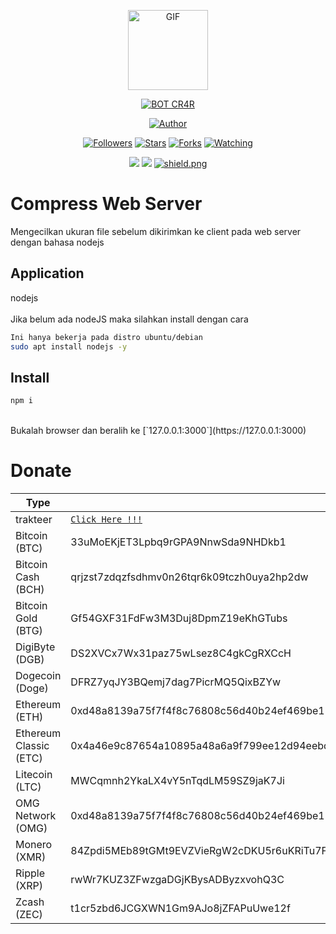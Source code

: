 <p align="center">
<img src="https://media.giphy.com/media/4dM1U76aAQ3dbE6bc3/giphy.gif" alt="GIF" width="128" height="128"/>
</p>
<p align="center">
<a href="#"><img title="BOT CR4R" src="https://img.shields.io/badge/cr4r BOT-green?colorA=%23ff0000&colorB=%23017e40&style=for-the-badge"></a>
</p>
<p align="center">
<a href="https://github.com/cr4r"><img title="Author" src="https://img.shields.io/badge/Author-CR4R-blue.svg?style=for-the-badge&logo=github"></a>
</p>
<p align="center">
<a href="https://github.com/cr4r/followers"><img title="Followers" src="https://img.shields.io/github/followers/cr4r?color=blue&style=flat-circle"></a>
<a href="https://github.com/cr4r/"><img title="Stars" src="https://img.shields.io/github/stars/cr4r/botwat?color=red&style=flat-square"></a>
<a href="https://github.com/cr4r/botwat/network/members"><img title="Forks" src="https://img.shields.io/github/forks/cr4r/botwat?color=blue&style=flat-circle"></a>
<a href="https://github.com/cr4r/botwat/watchers"><img title="Watching" src="https://img.shields.io/github/watchers/cr4r/botwat?label=Watchers&color=blue&style=flat-square"></a>
</p>
<p align="center">
<img src="https://badges.frapsoft.com/os/v1/open-source.svg?v=102)](https://github.com/ellerbrock/open-source-badges/">
<img src="http://hits.dwyl.com/cr4r/botwat.svg"/>
<a href="https://github.com/cr4r"><img src="https://img.shields.io/badge/license-GNU%20GPL%20v3-green?style=flat-square" alt="shield.png"></a>
</p>

# Compress Web Server
Mengecilkan ukuran file sebelum dikirimkan ke client pada web server dengan bahasa nodejs

## Application
nodejs <br> <br>
Jika belum ada nodeJS maka silahkan install dengan cara 
```bash
Ini hanya bekerja pada distro ubuntu/debian
sudo apt install nodejs -y
```

## Install
```bash
npm i
```
<br>
Bukalah browser dan beralih ke [`127.0.0.1:3000`](https://127.0.0.1:3000)

# Donate
| Type                          | To |
| --------------------------------- | ----------- |
| trakteer                 | [`Click Here !!!`](https://trakteer.id/cr4r)
| Bitcoin          (BTC)   | 33uMoEKjET3Lpbq9rGPA9NnwSda9NHDkb1
| Bitcoin Cash     (BCH)   | qrjzst7zdqzfsdhmv0n26tqr6k09tczh0uya2hp2dw
| Bitcoin Gold     (BTG)   | Gf54GXF31FdFw3M3Duj8DpmZ19eKhGTubs
| DigiByte         (DGB)   | DS2XVCx7Wx31paz75wLsez8C4gkCgRXCcH
| Dogecoin         (Doge)  | DFRZ7yqJY3BQemj7dag7PicrMQ5QixBZYw
| Ethereum         (ETH)   | 0xd48a8139a75f7f4f8c76808c56d40b24ef469be1
| Ethereum Classic (ETC)   | 0x4a46e9c87654a10895a48a6a9f799ee12d94eebd
| Litecoin         (LTC)   | MWCqmnh2YkaLX4vY5nTqdLM59SZ9jaK7Ji
| OMG Network      (OMG)   | 0xd48a8139a75f7f4f8c76808c56d40b24ef469be1
| Monero           (XMR)   | 84Zpdi5MEb89tGMt9EVZVieRgW2cDKU5r6uKRiTu7F6QdK3TxKWzkW7J3rX6DqEcjMipVEzzxmJTkFmk2GabwARL9erh6P7
| Ripple           (XRP)   | rwWr7KUZ3ZFwzgaDGjKBysADByzxvohQ3C
| Zcash            (ZEC)   | t1cr5zbd6JCGXWN1Gm9AJo8jZFAPuUwe12f

